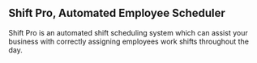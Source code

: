 ## Shift Pro, Automated Employee Scheduler
Shift Pro is an automated shift scheduling system which can assist your business with correctly assigning employees work shifts throughout the day.
